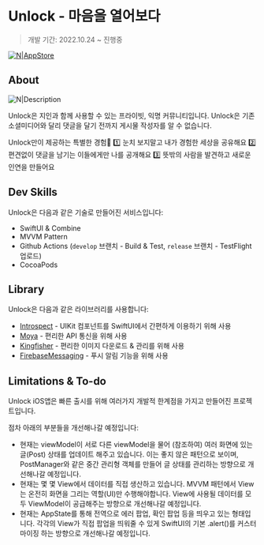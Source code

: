 # Unlock - 마음을 열어보다
> 개발 기간: 2022.10.24 ~ 진행중

[![N|AppStore](https://camo.githubusercontent.com/256c4c0f137426227c87b21c9d7230e30362eba3d7bdd69cd212c343bb9a132c/68747470733a2f2f646576696d616765732d63646e2e6170706c652e636f6d2f6170702d73746f72652f6d61726b6574696e672f67756964656c696e65732f696d616765732f62616467652d646f776e6c6f61642d6f6e2d7468652d6170702d73746f72652e737667)](https://apps.apple.com/us/app/unlock-%EB%A7%88%EC%9D%8C%EC%9D%84-%EC%97%B4%EC%96%B4%EB%B3%B4%EB%8B%A4/id1612819350)

## About
![N|Description](https://s3.us-west-2.amazonaws.com/secure.notion-static.com/c6c64f6c-fa5a-4c4f-91fa-875bf8aa250f/Untitled.png?X-Amz-Algorithm=AWS4-HMAC-SHA256&X-Amz-Content-Sha256=UNSIGNED-PAYLOAD&X-Amz-Credential=AKIAT73L2G45EIPT3X45%2F20221204%2Fus-west-2%2Fs3%2Faws4_request&X-Amz-Date=20221204T023940Z&X-Amz-Expires=86400&X-Amz-Signature=251a1d0809b57f61b1d48c3cda061efaee170ae805c7e5e8847aaf0937bb1c18&X-Amz-SignedHeaders=host&response-content-disposition=filename%3D%22Untitled.png%22&x-id=GetObject)

Unlock은 지인과 함께 사용할 수 있는 프라이빗, 익명 커뮤니티입니다.
Unlock은 ️기존 소셜미디어와 달리 댓글을 달기 전까지 게시물 작성자를 알 수 없습니다.

Unlock만이 제공하는 특별한 경험🌟
1️⃣ 눈치 보지말고 내가 경험한 세상을 공유해요
2️⃣ 편견없이 댓글을 남기는 이들에게만 나를 공개해요
3️⃣ 뜻밖의 사람을 발견하고 새로운 인연을 만들어요

## Dev Skills
Unlock은 다음과 같은 기술로 만들어진 서비스입니다:
- SwiftUI & Combine
- MVVM Pattern
- Github Actions (`develop` 브랜치 - Build & Test, `release` 브랜치 - TestFlight 업로드)
- CocoaPods

## Library
Unlock은 다음과 같은 라이브러리를 사용합니다:
- [Introspect](https://github.com/siteline/SwiftUI-Introspect) - UIKit 컴포넌트를 SwiftUI에서 간편하게 이용하기 위해 사용
- [Moya](https://github.com/Moya/Moya) - 편리한 API 통신을 위해 사용
- [Kingfisher](https://github.com/onevcat/Kingfisher) - 편리한 이미지 다운로드 & 관리를 위해 사용
- [FirebaseMessaging](https://firebase.google.com/docs/cloud-messaging/ios/client) - 푸시 알림 기능을 위해 사용

## Limitations & To-do
Unlock iOS앱은 빠른 출시를 위해 여러가지 개발적 한계점을 가지고 만들어진 프로젝트입니다.

점차 아래의 부분들을 개선해나갈 예정입니다:
- 현재는 viewModel이 서로 다른 viewModel을 물어 (참조하여) 여러 화면에 있는 글(Post) 상태를 업데이트 해주고 있습니다. 이는 좋지 않은 패턴으로 보이며, PostManager와 같은 중간 관리형 객체를 만들어 글 상태를 관리하는 방향으로 개선해나갈 예정입니다.
- 현재는 몇 몇 View에서 데이터를 직접 생산하고 있습니다. MVVM 패턴에서 View는 온전히 화면을 그리는 역할(UI)만 수행해야합니다. View에 사용될 데이터를 모두 ViewModel이 공급해주는 방향으로 개선해나갈 예정입니다.
- 현재는 AppState를 통해 전역으로 에러 팝업, 확인 팝업 등을 띄우고 있는 형태입니다. 각각의 View가 직접 팝업을 띄워줄 수 있게 SwiftUI의 기본 .alert()를 커스터마이징 하는 방향으로 개선해나갈 예정입니다.
